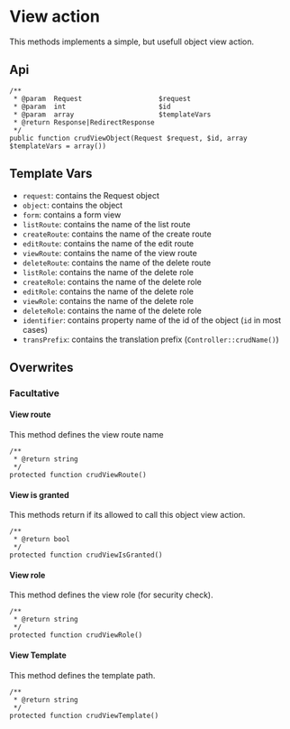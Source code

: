 # View action

This methods implements a simple, but usefull object view action.

## Api

```{.php}
/**
 * @param  Request                   $request
 * @param  int                       $id
 * @param  array                     $templateVars
 * @return Response|RedirectResponse
 */
public function crudViewObject(Request $request, $id, array $templateVars = array())
```

## Template Vars

 * `request`: contains the Request object
 * `object`: contains the object
 * `form`: contains a form view
 * `listRoute`: contains the name of the list route
 * `createRoute`: contains the name of the create route
 * `editRoute`: contains the name of the edit route
 * `viewRoute`: contains the name of the view route
 * `deleteRoute`: contains the name of the delete route
 * `listRole`: contains the name of the delete role
 * `createRole`: contains the name of the delete role
 * `editRole`: contains the name of the delete role
 * `viewRole`: contains the name of the delete role
 * `deleteRole`: contains the name of the delete role
 * `identifier`: contains property name of the id of the object (`id` in most cases)
 * `transPrefix`: contains the translation prefix (`Controller::crudName()`)

## Overwrites

### Facultative

#### View route

This method defines the view route name

```{.php}
/**
 * @return string
 */
protected function crudViewRoute()
```

#### View is granted

This methods return if its allowed to call this object view action.

```{.php}
/**
 * @return bool
 */
protected function crudViewIsGranted()
```

#### View role

This method defines the view role (for security check).

```{.php}
/**
 * @return string
 */
protected function crudViewRole()
```

#### View Template

This method defines the template path.

```{.php}
/**
 * @return string
 */
protected function crudViewTemplate()
```